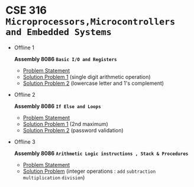 # **CSE 316 `Microprocessors,Microcontrollers and Embedded Systems`**
 
 - Offline 1
  
    **Assembly 8086** **`Basic I/O and Registers`**
   - [Problem Statement](Offline/Offline%201/Offline_1_Specification.pdf)
   - [Solution Problem 1](Offline/Offline%201/problem1.asm) (single digit arithmetic operation)
   - [Solution Problem 2](Offline/Offline%201/problem2.asm) (lowercase letter and 1's complement)
  
 - Offline 2 
  
    **Assembly 8086** **`If Else and Loops`**
   - [Problem Statement](Offline/Offline%202/Offline_2_Specification.pdf)
   - [Solution Problem 1](Offline/Offline%202/problem1.asm) (2nd maximum)
   - [Solution Problem 2](Offline/Offline%202/problem2.asm) (password validation)

 - Offline 3 
  
    **Assembly 8086** **`Arithmetic Logic instructions , Stack & Procedures`**
   - [Problem Statement](/Offline/Offline%203/Offline_3_Specification.pdf)
   - [Solution Problem](/Offline/Offline%203/problem.asm) (integer operations : `add` `subtraction` `multiplication` `division`)